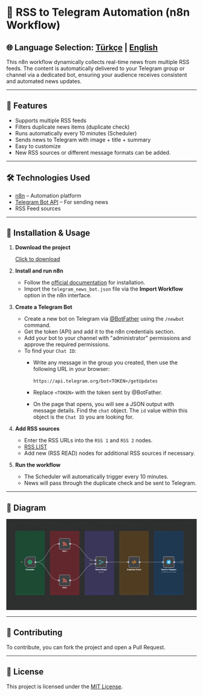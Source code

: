 # 📡 RSS to Telegram Automation (n8n Workflow)

🌐 **Language Selection:** [Türkçe](README.md) | [English](README.en.md)
---

This n8n workflow dynamically collects real-time news from multiple RSS feeds. The content is automatically delivered to your Telegram group or channel via a dedicated bot, ensuring your audience receives consistent and automated news updates.

---

## 🚀 Features
- Supports multiple RSS feeds
- Filters duplicate news items (duplicate check)
- Runs automatically every 10 minutes (Scheduler)
- Sends news to Telegram with image + title + summary
- Easy to customize
- New RSS sources or different message formats can be added.

---

## 🛠️ Technologies Used
- [n8n](https://n8n.io/) – Automation platform
- [Telegram Bot API](https://core.telegram.org/bots/api) – For sending news
- RSS Feed sources

---

## 🔧 Installation & Usage

1.  **Download the project**
    
    [Click to download](https://drive.usercontent.google.com/u/0/uc?id=1Swuaw-etASp2KgeeVL1HQ--QGfAKf4c8&export=download)

3.  **Install and run n8n**
    - Follow the [official documentation](https://docs.n8n.io/hosting/) for installation.
    - Import the `telegram_news_bot.json` file via the **Import Workflow** option in the n8n interface.

4.  **Create a Telegram Bot**
    - Create a new bot on Telegram via [@BotFather](https://t.me/BotFather) using the `/newbot` command.
    - Get the token (API) and add it to the n8n credentials section.
    - Add your bot to your channel with "administrator" permissions and approve the required permissions.
    - To find your `Chat ID`:
        - Write any message in the group you created, then use the following URL in your browser:
          
          `https://api.telegram.org/bot<TOKEN>/getUpdates`
          
        - Replace `<TOKEN>` with the token sent by @BotFather.
        - On the page that opens, you will see a JSON output with message details. Find the `chat` object. The `id` value within this object is the `Chat ID` you are looking for.

6.  **Add RSS sources**
    - Enter the RSS URLs into the `RSS 1` and `RSS 2` nodes.
    - [RSS LIST](https://bakinazik.github.io/rss/)
    - Add new (RSS READ) nodes for additional RSS sources if necessary.

7.  **Run the workflow**
    - The Scheduler will automatically trigger every 10 minutes.
    - News will pass through the duplicate check and be sent to Telegram.

---

## 📸 Diagram
![Workflow Diagram](docs/workflow-diagram.png)

---

## 🤝 Contributing
To contribute, you can fork the project and open a Pull Request.

---

## 📄 License
This project is licensed under the [MIT License](LICENSE).
